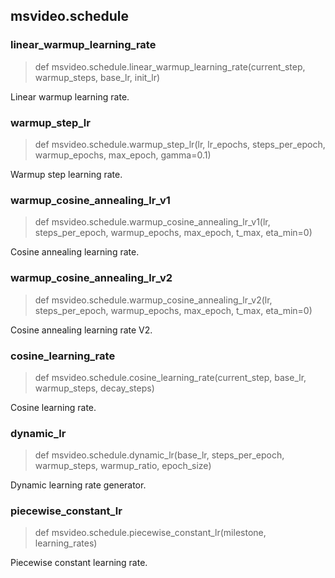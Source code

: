 ## msvideo.schedule

### linear_warmup_learning_rate

> def msvideo.schedule.linear_warmup_learning_rate(current_step, warmup_steps, base_lr, init_lr)

Linear warmup learning rate.


### warmup_step_lr

> def msvideo.schedule.warmup_step_lr(lr, lr_epochs, steps_per_epoch, warmup_epochs, max_epoch, gamma=0.1)

Warmup step learning rate.


### warmup_cosine_annealing_lr_v1

> def msvideo.schedule.warmup_cosine_annealing_lr_v1(lr, steps_per_epoch, warmup_epochs, max_epoch, t_max, eta_min=0)

Cosine annealing learning rate.


### warmup_cosine_annealing_lr_v2

> def msvideo.schedule.warmup_cosine_annealing_lr_v2(lr, steps_per_epoch, warmup_epochs, max_epoch, t_max, eta_min=0)

Cosine annealing learning rate V2.


### cosine_learning_rate

> def msvideo.schedule.cosine_learning_rate(current_step, base_lr, warmup_steps, decay_steps)

Cosine learning rate.


### dynamic_lr

> def msvideo.schedule.dynamic_lr(base_lr, steps_per_epoch, warmup_steps, warmup_ratio, epoch_size)

Dynamic learning rate generator.


### piecewise_constant_lr

> def msvideo.schedule.piecewise_constant_lr(milestone, learning_rates)

Piecewise constant learning rate.
